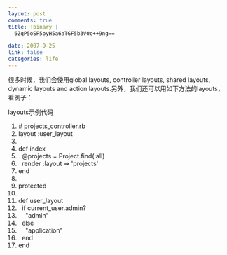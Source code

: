 ```yaml
--- 
layout: post
comments: true
title: !binary |
  6ZqP5oSP5oyH5a6aTGF5b3V0c++9ng==

date: 2007-9-25
link: false
categories: life
---
```

<p>很多时候，我们会使用global layouts, controller layouts, shared layouts, dynamic layouts and action layouts.另外，我们还可以用如下方法的layouts，看例子：</p>
<p>
<div class="codeText">
<div class="codeHead">layouts示例代码</div>
<ol start="1" class="dp-rb">
    <li class="alt"><span><span class="comment">#&nbsp;projects_controller.rb</span><span>&nbsp;&nbsp;</span></span></li>
    <li class=""><span>layout&nbsp;<span class="symbol">:user_layout</span><span>&nbsp;&nbsp;</span></span></li>
    <li class="alt"><span>&nbsp;&nbsp;</span></li>
    <li class=""><span><span class="keyword">def</span><span>&nbsp;index&nbsp;&nbsp;</span></span></li>
    <li class="alt"><span>&nbsp;&nbsp;<span class="variable">@projects</span><span>&nbsp;=&nbsp;Project.find(</span><span class="symbol">:all</span><span>)&nbsp;&nbsp;</span></span></li>
    <li class=""><span>&nbsp;&nbsp;render&nbsp;<span class="symbol">:layout</span><span>&nbsp;=&gt;&nbsp;</span><span class="string">'projects'</span><span>&nbsp;&nbsp;</span></span></li>
    <li class="alt"><span><span class="keyword">end</span><span>&nbsp;&nbsp;</span></span></li>
    <li class=""><span>&nbsp;&nbsp;</span></li>
    <li class="alt"><span>protected&nbsp;&nbsp;</span></li>
    <li class=""><span>&nbsp;&nbsp;</span></li>
    <li class="alt"><span><span class="keyword">def</span><span>&nbsp;user_layout&nbsp;&nbsp;</span></span></li>
    <li class=""><span>&nbsp;&nbsp;<span class="keyword">if</span><span>&nbsp;current_user.admin?&nbsp;&nbsp;</span></span></li>
    <li class="alt"><span>&nbsp;&nbsp;&nbsp;&nbsp;<span class="string">&quot;admin&quot;</span><span>&nbsp;&nbsp;</span></span></li>
    <li class=""><span>&nbsp;&nbsp;<span class="keyword">else</span><span>&nbsp;&nbsp;</span></span></li>
    <li class="alt"><span>&nbsp;&nbsp;&nbsp;&nbsp;<span class="string">&quot;application&quot;</span><span>&nbsp;&nbsp;</span></span></li>
    <li class=""><span>&nbsp;&nbsp;<span class="keyword">end</span><span>&nbsp;&nbsp;</span></span></li>
    <li class="alt"><span><span class="keyword">end</span><span>&nbsp; <br />
    </span></span></li>
</ol>
</div>
</p>
